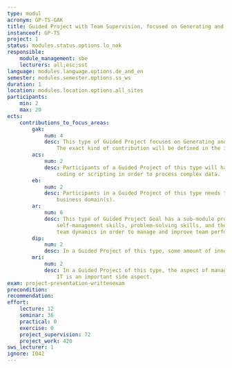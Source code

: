 ```yaml
---
type: modul
acronym: GP-TS-GAK
title: Guided Project with Team Supervision, focused on Generating and Accessing Knowledge 
instanceof: GP-TS
project: 1
status: modules.status.options.lo_nok
responsible: 
    module_management: sbe
    lecturers: all;esc;sst
language: modules.language.options.de_and_en
semester: modules.semester.options.ss_ws
duration: 1
location: modules.location.options.all_sites
participants: 
    min: 2
    max: 20
ects: 
    contributions_to_focus_areas:
        gak: 
            num: 4
            desc: This type of Guided Project focuses on Generating and Accessing Knowledge. 
                The exact kind of contribution will be defined in the individual project description. 
        acs: 
            num: 2
            desc: Participants of a Guided Project of this type will have to apply some well-founded
                coding or scripting in order to process complex data.
        eb: 
            num: 2
            desc: Participants in a Guided Project of this type needs to understand the underlying 
                business domain(s).   
        ar: 
            num: 6
            desc: This type of Guided Project Goal has a sub-module promoting teamwork skills, 
                self-management skills, problem-solving skills, and the ability to understand 
                team dynamics in order to manage and improve team performance.
        dip: 
            num: 2
            desc: In a Guided Project of this type, some amount of innovation and creation is involved. 
        mri: 
            num: 2
            desc: In a Guided Project of this type, the aspect of managing and running the supporting
                IT is an important side aspect. 
exam: project-presentation-writtenexam
precondition: 
recommendation: 
effort:
    lecture: 12
    seminar: 36
    practical: 0
    exercise: 0
    project_supervision: 72
    project_work: 420
sws_lecturer: 1  
ignore: I042
---
```

